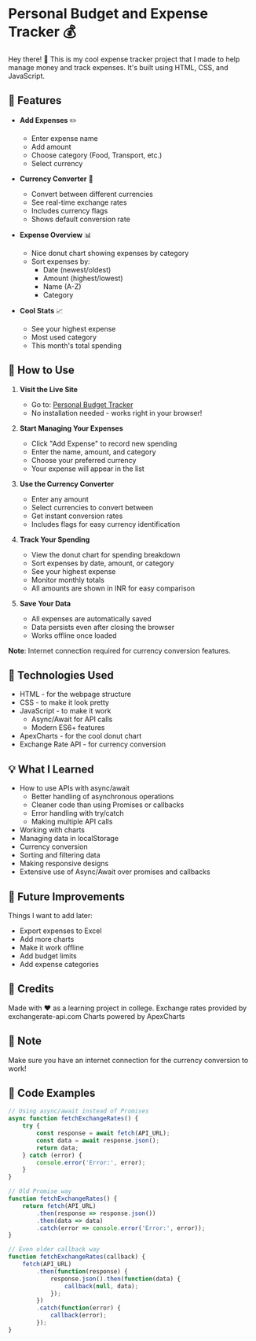# Personal Budget and Expense Tracker 💰

Hey there! 👋 This is my cool expense tracker project that I made to help manage money and track expenses. It's built using HTML, CSS, and JavaScript.

## 🌟 Features

- **Add Expenses** ✏️
  - Enter expense name
  - Add amount
  - Choose category (Food, Transport, etc.)
  - Select currency

- **Currency Converter** 🔄
  - Convert between different currencies
  - See real-time exchange rates
  - Includes currency flags
  - Shows default conversion rate

- **Expense Overview** 📊
  - Nice donut chart showing expenses by category
  - Sort expenses by:
    - Date (newest/oldest)
    - Amount (highest/lowest)
    - Name (A-Z)
    - Category

- **Cool Stats** 📈
  - See your highest expense
  - Most used category
  - This month's total spending

## 🚀 How to Use

1. **Visit the Live Site**
   - Go to: [Personal Budget Tracker](https://github.com/uJJwal4dev/Expense-Tracker)
   - No installation needed - works right in your browser!

2. **Start Managing Your Expenses**
   - Click "Add Expense" to record new spending
   - Enter the name, amount, and category
   - Choose your preferred currency
   - Your expense will appear in the list

3. **Use the Currency Converter**
   - Enter any amount
   - Select currencies to convert between
   - Get instant conversion rates
   - Includes flags for easy currency identification

4. **Track Your Spending**
   - View the donut chart for spending breakdown
   - Sort expenses by date, amount, or category
   - See your highest expense
   - Monitor monthly totals
   - All amounts are shown in INR for easy comparison

5. **Save Your Data**
   - All expenses are automatically saved
   - Data persists even after closing the browser
   - Works offline once loaded

**Note**: Internet connection required for currency conversion features.

## 🔧 Technologies Used

- HTML - for the webpage structure
- CSS - to make it look pretty
- JavaScript - to make it work
  - Async/Await for API calls
  - Modern ES6+ features
- ApexCharts - for the cool donut chart
- Exchange Rate API - for currency conversion

## 💡 What I Learned

- How to use APIs with async/await
  - Better handling of asynchronous operations
  - Cleaner code than using Promises or callbacks
  - Error handling with try/catch
  - Making multiple API calls
- Working with charts
- Managing data in localStorage
- Currency conversion
- Sorting and filtering data
- Making responsive designs
- Extensive use of Async/Await over promises and callbacks

## 🎯 Future Improvements

Things I want to add later:
- Export expenses to Excel
- Add more charts
- Make it work offline
- Add budget limits
- Add expense categories

## 👋 Credits

Made with ❤️ as a learning project in college.
Exchange rates provided by exchangerate-api.com
Charts powered by ApexCharts

## 📝 Note

Make sure you have an internet connection for the currency conversion to work!

## 📝 Code Examples

```javascript
// Using async/await instead of Promises
async function fetchExchangeRates() {
    try {
        const response = await fetch(API_URL);
        const data = await response.json();
        return data;
    } catch (error) {
        console.error('Error:', error);
    }
}

// Old Promise way
function fetchExchangeRates() {
    return fetch(API_URL)
        .then(response => response.json())
        .then(data => data)
        .catch(error => console.error('Error:', error));
}

// Even older callback way
function fetchExchangeRates(callback) {
    fetch(API_URL)
        .then(function(response) {
            response.json().then(function(data) {
                callback(null, data);
            });
        })
        .catch(function(error) {
            callback(error);
        });
}
